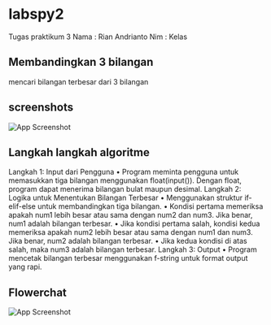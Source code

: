 # labspy2

Tugas praktikum 3
Nama : Rian Andrianto
Nim : 
Kelas

## Membandingkan 3 bilangan

mencari bilangan terbesar dari 3 bilangan

## screenshots

![App Screenshot](./praktikum3.png)

## Langkah langkah algoritme
Langkah 1: Input dari Pengguna
•	Program meminta pengguna untuk memasukkan tiga bilangan menggunakan float(input()). Dengan float, program dapat menerima bilangan bulat maupun desimal.
 Langkah 2: Logika untuk Menentukan Bilangan Terbesar
•	Menggunakan struktur if-elif-else untuk membandingkan tiga bilangan.
•	Kondisi pertama memeriksa apakah num1 lebih besar atau sama dengan num2 dan num3. Jika benar, num1 adalah bilangan terbesar.
•	Jika kondisi pertama salah, kondisi kedua memeriksa apakah num2 lebih besar atau sama dengan num1 dan num3. Jika benar, num2 adalah bilangan terbesar.
•	Jika kedua kondisi di atas salah, maka num3 adalah bilangan terbesar.
 Langkah 3: Output
•	Program mencetak bilangan terbesar menggunakan f-string untuk format output yang rapi.

## Flowerchat

![App Screenshot](./flowerchat2.png)

